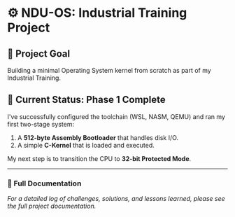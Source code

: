 # ⚙️ NDU-OS: Industrial Training Project

## 🎯 Project Goal
Building a minimal Operating System kernel from scratch as part of my Industrial Training.

## 🚀 Current Status: Phase 1 Complete
I've successfully configured the toolchain (WSL, NASM, QEMU) and ran my first two-stage system:
1. A **512-byte Assembly Bootloader** that handles disk I/O.
2. A simple **C-Kernel** that is loaded and executed.

My next step is to transition the CPU to **32-bit Protected Mode**.

---

### 📖 Full Documentation
*For a detailed log of challenges, solutions, and lessons learned, please see the full project documentation.*
